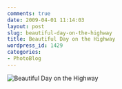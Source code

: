 ```yaml
---
comments: true
date: 2009-04-01 11:14:03
layout: post
slug: beautiful-day-on-the-highway
title: Beautiful Day on the Highway
wordpress_id: 1429
categories:
- PhotoBlog
---
```


![Beautiful Day on the Highway](http://ryanfitzer.com/main/wp-content/uploads/2009/04/beautiful-day-highway.jpg)
